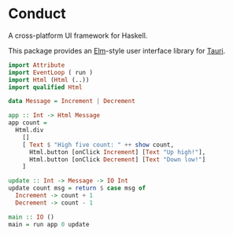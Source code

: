 # Conduct
A cross-platform UI framework for Haskell.

This package provides an [Elm](https://elm-lang.org)-style
user interface library for [Tauri](https://tauri.app).

```hs
import Attribute
import EventLoop ( run )
import Html (Html (..))
import qualified Html

data Message = Increment | Decrement

app :: Int -> Html Message
app count =
  Html.div
    []
    [ Text $ "High five count: " ++ show count,
      Html.button [onClick Increment] [Text "Up high!"],
      Html.button [onClick Decrement] [Text "Down low!"]
    ]

update :: Int -> Message -> IO Int
update count msg = return $ case msg of
  Increment -> count + 1
  Decrement -> count - 1

main :: IO ()
main = run app 0 update
```